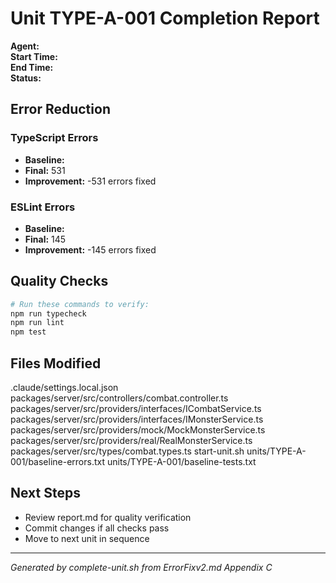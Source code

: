 # Unit TYPE-A-001 Completion Report

**Agent:**   
**Start Time:**   
**End Time:**   
**Status:**   

## Error Reduction

### TypeScript Errors
- **Baseline:** 
- **Final:** 531
- **Improvement:** -531 errors fixed

### ESLint Errors
- **Baseline:** 
- **Final:** 145
- **Improvement:** -145 errors fixed

## Quality Checks

```bash
# Run these commands to verify:
npm run typecheck
npm run lint
npm test
```

## Files Modified
.claude/settings.local.json
packages/server/src/controllers/combat.controller.ts
packages/server/src/providers/interfaces/ICombatService.ts
packages/server/src/providers/interfaces/IMonsterService.ts
packages/server/src/providers/mock/MockMonsterService.ts
packages/server/src/providers/real/RealMonsterService.ts
packages/server/src/types/combat.types.ts
start-unit.sh
units/TYPE-A-001/baseline-errors.txt
units/TYPE-A-001/baseline-tests.txt

## Next Steps
- Review report.md for quality verification
- Commit changes if all checks pass
- Move to next unit in sequence

---
*Generated by complete-unit.sh from ErrorFixv2.md Appendix C*
